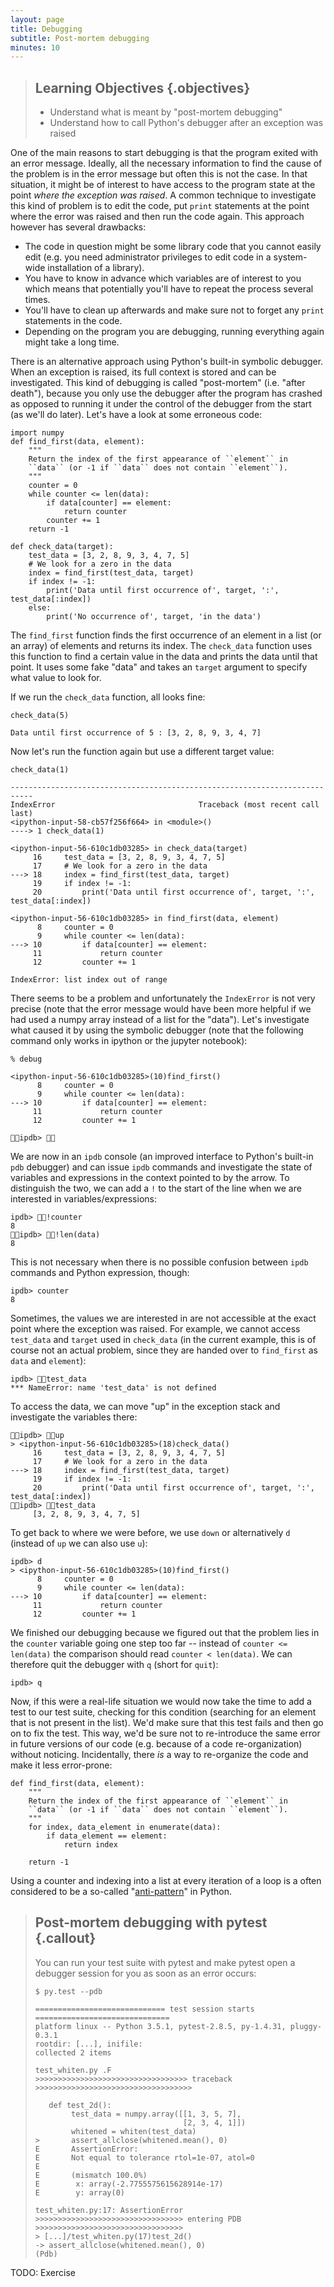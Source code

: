 ```yaml
---
layout: page
title: Debugging
subtitle: Post-mortem debugging
minutes: 10
---
```

> ## Learning Objectives {.objectives}
>
> -   Understand what is meant by "post-mortem debugging"
> -   Understand how to call Python's debugger after an exception was raised

One of the main reasons to start debugging is that the program exited with an
error message. Ideally, all the necessary information to find the cause of the
problem is in the error message but often this is not the case. In that
situation, it might be of interest to have access to the program state at the
point *where the exception was raised*. A common technique to investigate this
kind of problem is to edit the code, put `print` statements at the point
where the error was raised and then run the code again. This approach however
has several drawbacks:

* The code in question might be some library code that you cannot easily edit
  (e.g. you need administrator privileges to edit code in a system-wide
  installation of a library).
* You have to know in advance which variables are of interest to you which
  means that potentially you'll have to repeat the process several times.
* You'll have to clean up afterwards and make sure not to forget any `print`
  statements in the code.
* Depending on the program you are debugging, running everything again might
  take a long time.

There is an alternative approach using Python's built-in symbolic debugger. When
an exception is raised, its full context is stored and can be investigated. This
kind of debugging is called "post-mortem" (i.e. "after death"), because you only
use the debugger after the program has crashed as opposed to running it under
the control of the debugger from the start (as we'll do later). Let's have a
look at some erroneous code:

~~~ {.python}
import numpy
def find_first(data, element):
    """
    Return the index of the first appearance of ``element`` in
    ``data`` (or -1 if ``data`` does not contain ``element``).
    """
    counter = 0
    while counter <= len(data):
        if data[counter] == element:
            return counter
        counter += 1
    return -1

def check_data(target):
    test_data = [3, 2, 8, 9, 3, 4, 7, 5]
    # We look for a zero in the data
    index = find_first(test_data, target)
    if index != -1:
        print('Data until first occurrence of', target, ':', test_data[:index])
    else:
        print('No occurrence of', target, 'in the data')
~~~

The `find_first` function finds the first occurrence of an element in a list (or
an array) of elements and returns its index. The `check_data` function uses this
function to find a certain value in the data and prints the data until that
point. It uses some fake "data" and takes an `target` argument to specify what
value to look for.

If we run the `check_data` function, all looks fine:

~~~ {.python}
check_data(5)
~~~
~~~ {.output}
Data until first occurrence of 5 : [3, 2, 8, 9, 3, 4, 7]
~~~

Now let's run the function again but use a different target value:

~~~ {.python}
check_data(1)
~~~
~~~ {.output}
---------------------------------------------------------------------------
IndexError                                Traceback (most recent call last)
<ipython-input-58-cb57f256f664> in <module>()
----> 1 check_data(1)

<ipython-input-56-610c1db03285> in check_data(target)
     16     test_data = [3, 2, 8, 9, 3, 4, 7, 5]
     17     # We look for a zero in the data
---> 18     index = find_first(test_data, target)
     19     if index != -1:
     20         print('Data until first occurrence of', target, ':', test_data[:index])

<ipython-input-56-610c1db03285> in find_first(data, element)
      8     counter = 0
      9     while counter <= len(data):
---> 10         if data[counter] == element:
     11             return counter
     12         counter += 1

IndexError: list index out of range
~~~

There seems to be a problem and unfortunately the `IndexError` is not very
precise (note that the error message would have been more helpful if we had
used a numpy array instead of a list for the "data"). Let's investigate what
caused it by using the symbolic debugger (note that the following command only
works in ipython or the jupyter notebook):

~~~ {.python}
% debug
~~~
~~~ {.output}
<ipython-input-56-610c1db03285>(10)find_first()
      8     counter = 0
      9     while counter <= len(data):
---> 10         if data[counter] == element:
     11             return counter
     12         counter += 1

ipdb> 
~~~
We are now in an `ipdb` console (an improved interface to Python's built-in
`pdb` debugger) and can issue `ipdb` commands and investigate the state of
variables and expressions in the context pointed to by the arrow. To
distinguish the two, we can add a `!` to the start of the line when we are
interested in variables/expressions:

~~~ {.output}
ipdb> !counter
8
ipdb> !len(data)
8
~~~

This is not necessary when there is no possible confusion between `ipdb`
commands and Python expression, though:

~~~ {.output}
ipdb> counter
8
~~~

Sometimes, the values we are interested in are not accessible at the exact
point where the exception was raised. For example, we cannot access `test_data`
and `target` used in `check_data` (in the current example, this is of course
not an actual problem, since they are handed over to `find_first` as `data` and
`element`):

~~~ {.output}
ipdb> test_data
*** NameError: name 'test_data' is not defined
~~~

To access the data, we can move "up" in the exception stack and investigate the
variables there:

~~~ {.output}
ipdb> up
> <ipython-input-56-610c1db03285>(18)check_data()
     16     test_data = [3, 2, 8, 9, 3, 4, 7, 5]
     17     # We look for a zero in the data
---> 18     index = find_first(test_data, target)
     19     if index != -1:
     20         print('Data until first occurrence of', target, ':', test_data[:index])
ipdb> test_data
     [3, 2, 8, 9, 3, 4, 7, 5]
~~~

To get back to where we were before, we use `down` or alternatively `d`
(instead of `up` we can also use `u`):

~~~ {.output}
ipdb> d
> <ipython-input-56-610c1db03285>(10)find_first()
      8     counter = 0
      9     while counter <= len(data):
---> 10         if data[counter] == element:
     11             return counter
     12         counter += 1
~~~

We finished our debugging because we figured out that the problem lies in the
`counter` variable going one step too far -- instead of `counter <= len(data)`
the comparison should read `counter < len(data)`. We can therefore quit the
debugger with `q` (short for `quit`):

~~~ {.output}
ipdb> q
~~~

Now, if this were a real-life situation we would now take the time to add a
test to our test suite, checking for this condition (searching for an element
that is not present in the list). We'd make sure that this test fails and then
go on to fix the test. This way, we'd be sure not to re-introduce the same
error in future versions of our code (e.g. because of a code re-organization)
without noticing. Incidentally, there *is* a way to re-organize the code and
make it less error-prone:

~~~ {.python}
def find_first(data, element):
    """
    Return the index of the first appearance of ``element`` in
    ``data`` (or -1 if ``data`` does not contain ``element``).
    """
    for index, data_element in enumerate(data):
        if data_element == element:
            return index

    return -1
~~~

Using a counter and indexing into a list at every iteration of a loop is a
often considered to be a so-called
"[anti-pattern](https://en.wikipedia.org/wiki/Anti-pattern)" in Python.

> ## Post-mortem debugging with pytest {.callout}
> You can run your test suite with pytest and make pytest open a debugger
> session for you as soon as an error occurs:
>
> ~~~ {.bash}
> $ py.test --pdb
> ~~~
> ~~~ {.output}
> ============================= test session starts ==============================
> platform linux -- Python 3.5.1, pytest-2.8.5, py-1.4.31, pluggy-0.3.1
> rootdir: [...], inifile:
> collected 2 items
>
> test_whiten.py .F
> >>>>>>>>>>>>>>>>>>>>>>>>>>>>>>>>>> traceback >>>>>>>>>>>>>>>>>>>>>>>>>>>>>>>>>>>
>
>    def test_2d():
>         test_data = numpy.array([[1, 3, 5, 7],
>                                  [2, 3, 4, 1]])
>         whitened = whiten(test_data)
> >       assert_allclose(whitened.mean(), 0)
> E       AssertionError:
> E       Not equal to tolerance rtol=1e-07, atol=0
> E       
> E       (mismatch 100.0%)
> E        x: array(-2.7755575615628914e-17)
> E        y: array(0)
>
> test_whiten.py:17: AssertionError
> >>>>>>>>>>>>>>>>>>>>>>>>>>>>>>>>> entering PDB >>>>>>>>>>>>>>>>>>>>>>>>>>>>>>>>>
> > [...]/test_whiten.py(17)test_2d()
> -> assert_allclose(whitened.mean(), 0)
> (Pdb)
> ~~~

TODO: Exercise
